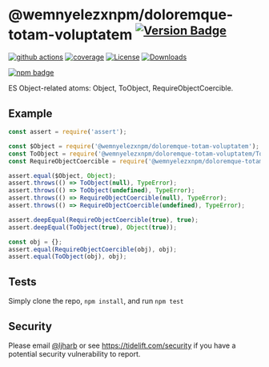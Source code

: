 # @wemnyelezxnpm/doloremque-totam-voluptatem <sup>[![Version Badge][npm-version-svg]][package-url]</sup>

[![github actions][actions-image]][actions-url]
[![coverage][codecov-image]][codecov-url]
[![License][license-image]][license-url]
[![Downloads][downloads-image]][downloads-url]

[![npm badge][npm-badge-png]][package-url]

ES Object-related atoms: Object, ToObject, RequireObjectCoercible.

## Example

```js
const assert = require('assert');

const $Object = require('@wemnyelezxnpm/doloremque-totam-voluptatem');
const ToObject = require('@wemnyelezxnpm/doloremque-totam-voluptatem/ToObject');
const RequireObjectCoercible = require('@wemnyelezxnpm/doloremque-totam-voluptatem/RequireObjectCoercible');

assert.equal($Object, Object);
assert.throws(() => ToObject(null), TypeError);
assert.throws(() => ToObject(undefined), TypeError);
assert.throws(() => RequireObjectCoercible(null), TypeError);
assert.throws(() => RequireObjectCoercible(undefined), TypeError);

assert.deepEqual(RequireObjectCoercible(true), true);
assert.deepEqual(ToObject(true), Object(true));

const obj = {};
assert.equal(RequireObjectCoercible(obj), obj);
assert.equal(ToObject(obj), obj);
```

## Tests
Simply clone the repo, `npm install`, and run `npm test`

## Security

Please email [@ljharb](https://github.com/ljharb) or see https://tidelift.com/security if you have a potential security vulnerability to report.

[package-url]: https://npmjs.org/package/@wemnyelezxnpm/doloremque-totam-voluptatem
[npm-version-svg]: https://versionbadg.es/ljharb/@wemnyelezxnpm/doloremque-totam-voluptatem.svg
[deps-svg]: https://david-dm.org/ljharb/@wemnyelezxnpm/doloremque-totam-voluptatem.svg
[deps-url]: https://david-dm.org/ljharb/@wemnyelezxnpm/doloremque-totam-voluptatem
[dev-deps-svg]: https://david-dm.org/ljharb/@wemnyelezxnpm/doloremque-totam-voluptatem/dev-status.svg
[dev-deps-url]: https://david-dm.org/ljharb/@wemnyelezxnpm/doloremque-totam-voluptatem#info=devDependencies
[npm-badge-png]: https://nodei.co/npm/@wemnyelezxnpm/doloremque-totam-voluptatem.png?downloads=true&stars=true
[license-image]: https://img.shields.io/npm/l/@wemnyelezxnpm/doloremque-totam-voluptatem.svg
[license-url]: LICENSE
[downloads-image]: https://img.shields.io/npm/dm/es-object.svg
[downloads-url]: https://npm-stat.com/charts.html?package=@wemnyelezxnpm/doloremque-totam-voluptatem
[codecov-image]: https://codecov.io/gh/ljharb/@wemnyelezxnpm/doloremque-totam-voluptatem/branch/main/graphs/badge.svg
[codecov-url]: https://app.codecov.io/gh/ljharb/@wemnyelezxnpm/doloremque-totam-voluptatem/
[actions-image]: https://img.shields.io/endpoint?url=https://github-actions-badge-u3jn4tfpocch.runkit.sh/ljharb/@wemnyelezxnpm/doloremque-totam-voluptatem
[actions-url]: https://github.com/wemnyelezxnpm/doloremque-totam-voluptatem/actions

